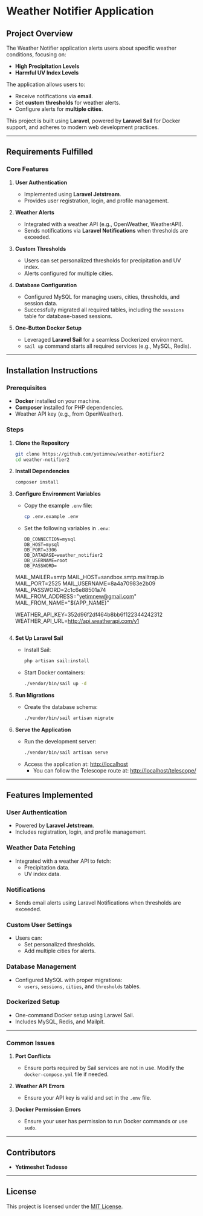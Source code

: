 # Weather Notifier Application

## Project Overview
The Weather Notifier application alerts users about specific weather conditions, focusing on:
- **High Precipitation Levels**
- **Harmful UV Index Levels**

The application allows users to:
- Receive notifications via **email**.
- Set **custom thresholds** for weather alerts.
- Configure alerts for **multiple cities**.

This project is built using **Laravel**, powered by **Laravel Sail** for Docker support, and adheres to modern web development practices.

---

## Requirements Fulfilled

### **Core Features**
1. **User Authentication**
   - Implemented using **Laravel Jetstream**.
   - Provides user registration, login, and profile management.

2. **Weather Alerts**
   - Integrated with a weather API (e.g., OpenWeather, WeatherAPI).
   - Sends notifications via **Laravel Notifications** when thresholds are exceeded.

3. **Custom Thresholds**
   - Users can set personalized thresholds for precipitation and UV index.
   - Alerts configured for multiple cities.

4. **Database Configuration**
   - Configured MySQL for managing users, cities, thresholds, and session data.
   - Successfully migrated all required tables, including the `sessions` table for database-based sessions.

5. **One-Button Docker Setup**
   - Leveraged **Laravel Sail** for a seamless Dockerized environment.
   - `sail up` command starts all required services (e.g., MySQL, Redis).

---

## Installation Instructions

### **Prerequisites**
- **Docker** installed on your machine.
- **Composer** installed for PHP dependencies.
- Weather API key (e.g., from OpenWeather).

### **Steps**

1. **Clone the Repository**
   ```bash
   git clone https://github.com/yetimnew/weather-notifier2
   cd weather-notifier2
   ```

2. **Install Dependencies**
   ```bash
   composer install
   ```

3. **Configure Environment Variables**
   - Copy the example `.env` file:
     ```bash
     cp .env.example .env
     ```
   - Set the following variables in `.env`:
     ```env
     DB_CONNECTION=mysql
     DB_HOST=mysql
     DB_PORT=3306
     DB_DATABASE=weather_notifier2
     DB_USERNAME=root
     DB_PASSWORD=

   MAIL_MAILER=smtp
  MAIL_HOST=sandbox.smtp.mailtrap.io
  MAIL_PORT=2525
  MAIL_USERNAME=8a4a70983e2b09
  MAIL_PASSWORD=2c1c6e88501a74
  MAIL_FROM_ADDRESS="yetimnew@gmail.com"
  MAIL_FROM_NAME="${APP_NAME}"

     WEATHER_API_KEY=352d96f2df464b8bb6f122344242312
     WEATHER_API_URL=http://api.weatherapi.com/v1
     ```

4. **Set Up Laravel Sail**
   - Install Sail:
     ```bash
     php artisan sail:install
     ```
   - Start Docker containers:
     ```bash
     ./vendor/bin/sail up -d
     ```

5. **Run Migrations**
   - Create the database schema:
     ```bash
     ./vendor/bin/sail artisan migrate
     ```

6. **Serve the Application**
   - Run the development server:
     ```bash
     ./vendor/bin/sail artisan serve
     ```
   - Access the application at: [http://localhost](http://localhost)
     - You can follow the Telescope route at: [http://localhost/telescope/](http://localhost/telescope/)

---

## Features Implemented

### **User Authentication**
- Powered by **Laravel Jetstream**.
- Includes registration, login, and profile management.

### **Weather Data Fetching**
- Integrated with a weather API to fetch:
  - Precipitation data.
  - UV index data.

### **Notifications**
- Sends email alerts using Laravel Notifications when thresholds are exceeded.

### **Custom User Settings**
- Users can:
  - Set personalized thresholds.
  - Add multiple cities for alerts.

### **Database Management**
- Configured MySQL with proper migrations:
  - `users`, `sessions`, `cities`, and `thresholds` tables.

### **Dockerized Setup**
- One-command Docker setup using Laravel Sail.
- Includes MySQL, Redis, and Mailpit.

---


### Common Issues
1. **Port Conflicts**
   - Ensure ports required by Sail services are not in use. Modify the `docker-compose.yml` file if needed.

2. **Weather API Errors**
   - Ensure your API key is valid and set in the `.env` file.

4. **Docker Permission Errors**
   - Ensure your user has permission to run Docker commands or use `sudo`.

---

## Contributors
- **Yetimeshet Tadesse**
---

## License
This project is licensed under the [MIT License](LICENSE).
